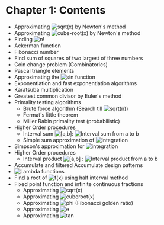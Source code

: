 # Chapter 1: Contents

* Approximating ![sqrt(x)](http://latex.codecogs.com/gif.download?%5Cinline%20%5Csqrt%7Bx%7D) by Newton's method
* Approximating ![cube-root(x)](http://latex.codecogs.com/gif.download?%5Cinline%20%5Csqrt%5B3%5D%7Bx%7D) by Newton's method
* Finding ![n!](http://latex.codecogs.com/gif.download?%5Cinline%20n%21)
* Ackerman function
* Fibonacci number
* Find sum of squares of two largest of three numbers
* Coin change problem (Combinatorics)
* Pascal triangle elements
* Approximating the ![sin](http://latex.codecogs.com/gif.download?%5Cinline%20%5Csin) function
* Exponentiation and fast exponentiation algorithms
* Karatsuba multiplication
* Greatest common divisor by Euler's method
* Primality testing algorithms
	* Brute force algorithm (Search till ![sqrt(n)](http://latex.codecogs.com/gif.download?%5Cinline%20%5Csqrt%7Bn%7D))
	* Fermat's little theorem
	* Miller Rabin primality test (probabilistic)
* Higher Order procedures
	* Interval sum ![\[a,b\]](http://latex.codecogs.com/gif.download?%5Cinline%20%5Ba%2Cb%5D): ![Interval sum from a to b](http://latex.codecogs.com/gif.download?%5Cinline%20%5Csum_%7Ba%7D%5E%7Bb%7D)
	* Simple sum approximation of ![integration](http://latex.codecogs.com/gif.download?%5Cinline%20%5Cint_%7Ba%7D%5E%7Bb%7Df%28x%29)
* Simpson's approximation for  ![integration](http://latex.codecogs.com/gif.download?%5Cinline%20%5Cint_%7Ba%7D%5E%7Bb%7Df%28x%29)
* Higher Order procedures
	* Interval product ![\[a,b\]](http://latex.codecogs.com/gif.download?%5Cinline%20%5Ba%2Cb%5D) : ![Interval product from a to b](http://latex.codecogs.com/gif.download?%5Cinline%20%5Cprod_%7Ba%7D%5E%7Bb%7D)
* Accumulate and filtered Accumulate design patterns
* ![Lambda](http://latex.codecogs.com/gif.download?%5Cinline%20%5Clambda) functions
* Find a root of ![f(x)](http://latex.codecogs.com/gif.download?%5Cinline%20f%28x%29) using half interval method
* Fixed point function and infinite continuous fractions
	* Approximating ![sqrt(x)](http://latex.codecogs.com/gif.download?%5Cinline%20%5Csqrt%7Bx%7D)
	* Approximating ![cuberoot(x)](http://latex.codecogs.com/gif.download?%5Cinline%20%5Csqrt%5B3%5D%7Bx%7D)
	* Approximating ![phi](http://latex.codecogs.com/gif.download?%5Cinline%20%5Cphi) (Fibonacci golden ratio)
	* Approximating ![e](http://latex.codecogs.com/gif.download?%5Cinline%20%5Ctextup%7Be%7D)
	* Approximating ![tan](http://latex.codecogs.com/gif.download?%5Cinline%20%5Ctan)

